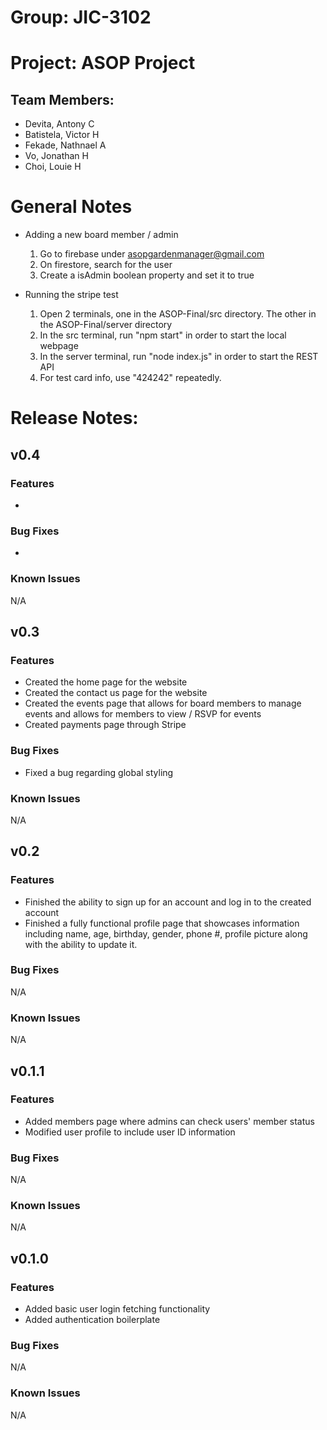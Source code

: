 # Group: JIC-3102
# Project: ASOP Project

## Team Members:
- Devita, Antony C
- Batistela, Victor H
- Fekade, Nathnael A
- Vo, Jonathan H
- Choi, Louie H

# General Notes
- Adding a new board member / admin
  1. Go to firebase under asopgardenmanager@gmail.com
  2. On firestore, search for the user
  3. Create a isAdmin boolean property and set it to true
 
- Running the stripe test
  1. Open 2 terminals, one in the ASOP-Final/src directory. The other in the ASOP-Final/server directory
  2. In the src terminal, run "npm start" in order to start the local webpage
  3. In the server terminal, run "node index.js" in order to start the REST API
  4. For test card info, use "424242" repeatedly.

# Release Notes:

## v0.4
### Features
  - 
### Bug Fixes
  - 
### Known Issues
N/A

## v0.3
### Features
  - Created the home page for the website
  - Created the contact us page for the website
  - Created the events page that allows for board members to manage events and allows for members to view / RSVP for events
  - Created payments page through Stripe
### Bug Fixes
  - Fixed a bug regarding global styling
### Known Issues
N/A

## v0.2
### Features
  - Finished the ability to sign up for an account and log in to the created account
  - Finished a fully functional profile page that showcases information including name, age, birthday, gender, phone #, profile picture along with the ability to update it.
### Bug Fixes
N/A
### Known Issues
N/A

## v0.1.1
### Features
  - Added members page where admins can check users' member status
  - Modified user profile to include user ID information
### Bug Fixes
N/A
### Known Issues
N/A

## v0.1.0
### Features
  - Added basic user login fetching functionality
  - Added authentication boilerplate
### Bug Fixes
N/A
### Known Issues
N/A
